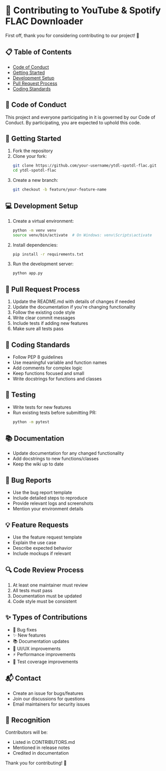 # 🤝 Contributing to YouTube & Spotify FLAC Downloader

First off, thank you for considering contributing to our project! 🎉

## 📋 Table of Contents

- [Code of Conduct](#code-of-conduct)
- [Getting Started](#getting-started)
- [Development Setup](#development-setup)
- [Pull Request Process](#pull-request-process)
- [Coding Standards](#coding-standards)

## 📜 Code of Conduct

This project and everyone participating in it is governed by our Code of Conduct. By participating, you are expected to uphold this code.

## 🚀 Getting Started

1. Fork the repository
2. Clone your fork:
   ```bash
   git clone https://github.com/your-username/ytdl-spotdl-flac.git
   cd ytdl-spotdl-flac
   ```
3. Create a new branch:
   ```bash
   git checkout -b feature/your-feature-name
   ```

## 💻 Development Setup

1. Create a virtual environment:
   ```bash
   python -m venv venv
   source venv/bin/activate  # On Windows: venv\Scripts\activate
   ```

2. Install dependencies:
   ```bash
   pip install -r requirements.txt
   ```

3. Run the development server:
   ```bash
   python app.py
   ```

## 📝 Pull Request Process

1. Update the README.md with details of changes if needed
2. Update the documentation if you're changing functionality
3. Follow the existing code style
4. Write clear commit messages
5. Include tests if adding new features
6. Make sure all tests pass

## 🎨 Coding Standards

- Follow PEP 8 guidelines
- Use meaningful variable and function names
- Add comments for complex logic
- Keep functions focused and small
- Write docstrings for functions and classes

## 🧪 Testing

- Write tests for new features
- Run existing tests before submitting PR:
  ```bash
  python -m pytest
  ```

## 📚 Documentation

- Update documentation for any changed functionality
- Add docstrings to new functions/classes
- Keep the wiki up to date

## 🐛 Bug Reports

- Use the bug report template
- Include detailed steps to reproduce
- Provide relevant logs and screenshots
- Mention your environment details

## 💡 Feature Requests

- Use the feature request template
- Explain the use case
- Describe expected behavior
- Include mockups if relevant

## 🔍 Code Review Process

1. At least one maintainer must review
2. All tests must pass
3. Documentation must be updated
4. Code style must be consistent

## ✨ Types of Contributions

- 🐛 Bug fixes
- ✨ New features
- 📚 Documentation updates
- 🎨 UI/UX improvements
- ⚡ Performance improvements
- 🧪 Test coverage improvements

## 📬 Contact

- Create an issue for bugs/features
- Join our discussions for questions
- Email maintainers for security issues

## 🎉 Recognition

Contributors will be:
- Listed in CONTRIBUTORS.md
- Mentioned in release notes
- Credited in documentation

Thank you for contributing! 🙏 